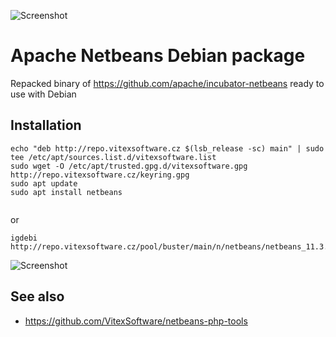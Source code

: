 ![Screenshot](https://raw.githubusercontent.com/Vitexus/netbeans.deb/master/netbeans.png)

Apache Netbeans Debian package
==============================

Repacked binary of https://github.com/apache/incubator-netbeans ready to use with Debian


Installation
------------

```shell
echo "deb http://repo.vitexsoftware.cz $(lsb_release -sc) main" | sudo tee /etc/apt/sources.list.d/vitexsoftware.list
sudo wget -O /etc/apt/trusted.gpg.d/vitexsoftware.gpg http://repo.vitexsoftware.cz/keyring.gpg
sudo apt update
sudo apt install netbeans
	    
```

or 

```shell
igdebi http://repo.vitexsoftware.cz/pool/buster/main/n/netbeans/netbeans_11.3.1_all.deb
```



![Screenshot](https://raw.githubusercontent.com/Vitexus/netbeans.deb/master/screenshot.png)



See also
--------

 * https://github.com/VitexSoftware/netbeans-php-tools

